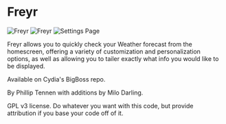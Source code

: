 Freyr
=================

![Freyr](files/preview1.PNG)
![Freyr](files/preview2.PNG)
![Settings Page](files/preview3.JPG)

Freyr allows you to quickly check your Weather forecast from the homescreen, offering a variety of customization and personalization options, as well as allowing you to tailer exactly what info you would like to be displayed.

Available on Cydia's BigBoss repo.

By Phillip Tennen with additions by Milo Darling.

GPL v3 license. Do whatever you want with this code, but provide attribution if you base your code off of it.
